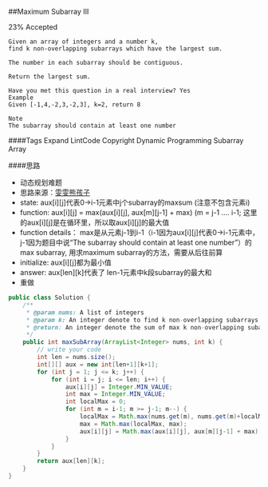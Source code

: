 ##Maximum Subarray III

23% Accepted

	Given an array of integers and a number k,
    find k non-overlapping subarrays which have the largest sum.

	The number in each subarray should be contiguous.

	Return the largest sum.

	Have you met this question in a real interview? Yes
	Example
	Given [-1,4,-2,3,-2,3], k=2, return 8

	Note
	The subarray should contain at least one number

####Tags Expand
LintCode Copyright Dynamic Programming Subarray Array


####思路
- 动态规划难题
- 思路来源：[雯雯熊孩子](http://blog.csdn.net/nicaishibiantai/article/details/44585383)
- state: aux[i][j]代表0->i-1元素中j个subarray的maxsum  (注意不包含元素i)
- function: aux[i][j] = max(aux[i][j], aux[m][j-1] + max) (m = j-1 .... i-1;  这里的aux[i][j]是在循环里，所以取aux[i][j]的最大值
- function details： max是从元素j-1到i-1（i-1因为aux[i][j]代表0->i-1元素中，j-1因为题目中说“The subarray should contain at least one number”）的max subarray, 用求maximum subarray的方法，需要从后往前算
- initialize: aux[i][j]都为最小值
- answer: aux[len][k]代表了 len-1元素中k段subarray的最大和
- 重做


```java
public class Solution {
    /**
     * @param nums: A list of integers
     * @param k: An integer denote to find k non-overlapping subarrays
     * @return: An integer denote the sum of max k non-overlapping subarrays
     */
    public int maxSubArray(ArrayList<Integer> nums, int k) {
        // write your code
        int len = nums.size();
        int[][] aux = new int[len+1][k+1];
        for (int j = 1; j <= k; j++) {
            for (int i = j; i <= len; i++) {
                aux[i][j] = Integer.MIN_VALUE;
                int max = Integer.MIN_VALUE;
                int localMax = 0;
                for (int m = i-1; m >= j-1; m--) {
                    localMax = Math.max(nums.get(m), nums.get(m)+localMax);
                    max = Math.max(localMax, max);
                    aux[i][j] = Math.max(aux[i][j], aux[m][j-1] + max);
                }
            }
        }
        return aux[len][k];
    }
}


```
